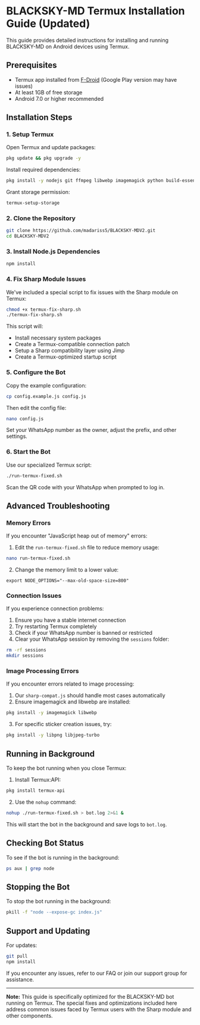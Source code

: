 # BLACKSKY-MD Termux Installation Guide (Updated)

This guide provides detailed instructions for installing and running BLACKSKY-MD on Android devices using Termux.

## Prerequisites

- Termux app installed from [F-Droid](https://f-droid.org/en/packages/com.termux/) (Google Play version may have issues)
- At least 1GB of free storage
- Android 7.0 or higher recommended

## Installation Steps

### 1. Setup Termux

Open Termux and update packages:

```bash
pkg update && pkg upgrade -y
```

Install required dependencies:

```bash
pkg install -y nodejs git ffmpeg libwebp imagemagick python build-essential
```

Grant storage permission:

```bash
termux-setup-storage
```

### 2. Clone the Repository

```bash
git clone https://github.com/madariss5/BLACKSKY-MDV2.git
cd BLACKSKY-MDV2
```

### 3. Install Node.js Dependencies

```bash
npm install
```

### 4. Fix Sharp Module Issues

We've included a special script to fix issues with the Sharp module on Termux:

```bash
chmod +x termux-fix-sharp.sh
./termux-fix-sharp.sh
```

This script will:
- Install necessary system packages 
- Create a Termux-compatible connection patch
- Setup a Sharp compatibility layer using Jimp
- Create a Termux-optimized startup script

### 5. Configure the Bot

Copy the example configuration:

```bash
cp config.example.js config.js
```

Then edit the config file:

```bash
nano config.js
```

Set your WhatsApp number as the owner, adjust the prefix, and other settings.

### 6. Start the Bot

Use our specialized Termux script:

```bash
./run-termux-fixed.sh
```

Scan the QR code with your WhatsApp when prompted to log in.

## Advanced Troubleshooting

### Memory Errors

If you encounter "JavaScript heap out of memory" errors:

1. Edit the `run-termux-fixed.sh` file to reduce memory usage:

```bash
nano run-termux-fixed.sh
```

2. Change the memory limit to a lower value:

```
export NODE_OPTIONS="--max-old-space-size=800"
```

### Connection Issues

If you experience connection problems:

1. Ensure you have a stable internet connection
2. Try restarting Termux completely
3. Check if your WhatsApp number is banned or restricted
4. Clear your WhatsApp session by removing the `sessions` folder:

```bash
rm -rf sessions
mkdir sessions
```

### Image Processing Errors

If you encounter errors related to image processing:

1. Our `sharp-compat.js` should handle most cases automatically
2. Ensure imagemagick and libwebp are installed:

```bash
pkg install -y imagemagick libwebp
```

3. For specific sticker creation issues, try:

```bash
pkg install -y libpng libjpeg-turbo
```

## Running in Background

To keep the bot running when you close Termux:

1. Install Termux:API:

```bash
pkg install termux-api
```

2. Use the `nohup` command:

```bash
nohup ./run-termux-fixed.sh > bot.log 2>&1 &
```

This will start the bot in the background and save logs to `bot.log`.

## Checking Bot Status

To see if the bot is running in the background:

```bash
ps aux | grep node
```

## Stopping the Bot

To stop the bot running in the background:

```bash
pkill -f "node --expose-gc index.js"
```

## Support and Updating

For updates:

```bash
git pull
npm install
```

If you encounter any issues, refer to our FAQ or join our support group for assistance.

---

**Note:** This guide is specifically optimized for the BLACKSKY-MD bot running on Termux. The special fixes and optimizations included here address common issues faced by Termux users with the Sharp module and other components.